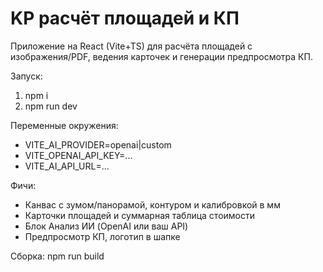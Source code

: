 ﻿# KP  расчёт площадей и КП

Приложение на React (Vite+TS) для расчёта площадей с изображения/PDF, ведения карточек и генерации предпросмотра КП.

Запуск:
1) npm i
2) npm run dev

Переменные окружения:
- VITE_AI_PROVIDER=openai|custom
- VITE_OPENAI_API_KEY=...
- VITE_AI_API_URL=...

Фичи:
- Канвас с зумом/панорамой, контуром и калибровкой в мм
- Карточки площадей и суммарная таблица стоимости
- Блок Анализ ИИ (OpenAI или ваш API)
- Предпросмотр КП, логотип в шапке

Сборка:
npm run build
